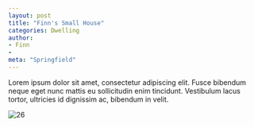 ```yaml
---
layout: post
title: "Finn's Small House"
categories: Dwelling
author:
- Finn
- 
meta: "Springfield"
---
```


Lorem ipsum dolor sit amet, consectetur adipiscing elit. Fusce bibendum neque eget nunc mattis eu sollicitudin enim tincidunt. Vestibulum lacus tortor, ultricies id dignissim ac, bibendum in velit.



![26](https://user-images.githubusercontent.com/90552927/133014815-cb8d5974-33db-4aa9-acd7-aa857bcea0fc.jpg)
